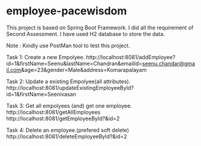 # employee-pacewisdom

This project is based on Spring Boot Framework.
I did all the requirement of Second Assessment.
I have used H2 database to store the data.

Note : Kindly use PostMan tool to test this project.

  Task 1: Create a new Empolyee.
   http://localhost:8081/addEmployee?id=1&firstName=Seenu&lastName=Chandran&emailId=seenu.chandar@gmail.com&age=23&gender=Male&address=Komarapalayam

  Task 2: Update a existing Empolyee(all attributes).
  http://localhost:8081/updateExistingEmployeeById?id=1&firstName=Seenivasan

  Task 3: Get all empolyees (and) get one employee.
  http://localhost:8081/getAllEmployees
  http://localhost:8081/getEmployeeById?&id=2

  Task 4: Delete an employee.(prefered soft delete)
  http://localhost:8081/deleteEmployeeById?&id=2
